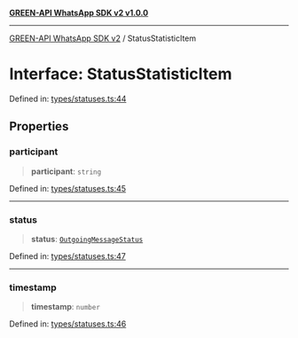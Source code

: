 [**GREEN-API WhatsApp SDK v2 v1.0.0**](../README.md)

***

[GREEN-API WhatsApp SDK v2](../globals.md) / StatusStatisticItem

# Interface: StatusStatisticItem

Defined in: [types/statuses.ts:44](https://github.com/green-api/whatsapp-api-client-js-v2/blob/6c31521abaa4e85365f3538298181cae99417bce/src/types/statuses.ts#L44)

## Properties

### participant

> **participant**: `string`

Defined in: [types/statuses.ts:45](https://github.com/green-api/whatsapp-api-client-js-v2/blob/6c31521abaa4e85365f3538298181cae99417bce/src/types/statuses.ts#L45)

***

### status

> **status**: [`OutgoingMessageStatus`](../type-aliases/OutgoingMessageStatus.md)

Defined in: [types/statuses.ts:47](https://github.com/green-api/whatsapp-api-client-js-v2/blob/6c31521abaa4e85365f3538298181cae99417bce/src/types/statuses.ts#L47)

***

### timestamp

> **timestamp**: `number`

Defined in: [types/statuses.ts:46](https://github.com/green-api/whatsapp-api-client-js-v2/blob/6c31521abaa4e85365f3538298181cae99417bce/src/types/statuses.ts#L46)
